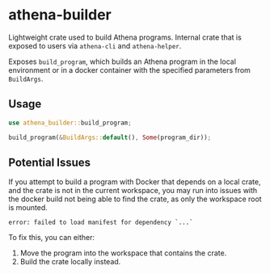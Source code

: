 # athena-builder

Lightweight crate used to build Athena programs. Internal crate that is exposed to users via `athena-cli` and
`athena-helper`.

Exposes `build_program`, which builds an Athena program in the local environment or in a docker container with the
specified parameters from `BuildArgs`.

## Usage

```rust
use athena_builder::build_program;

build_program(&BuildArgs::default(), Some(program_dir));
```

## Potential Issues

If you attempt to build a program with Docker that depends on a local crate, and the crate is not in the current
workspace, you may run into issues with the docker build not being able to find the crate, as only the workspace root is
mounted.

```
error: failed to load manifest for dependency `...`
```

To fix this, you can either:

1. Move the program into the workspace that contains the crate.
2. Build the crate locally instead.
